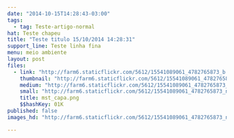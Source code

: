 ```yaml
---
date: "2014-10-15T14:28:43-03:00"
tags:
  - tag: Teste-artigo-normal
hat: Teste chapeu
title: "Teste titulo 15/10/2014 14:28:31"
support_line: Teste linha fina
menu: meio ambiente
layout: post
files:
  - link: "http://farm6.staticflickr.com/5612/15541089061_4782765873_b.jpg"
    thumbnail: "http://farm6.staticflickr.com/5612/15541089061_4782765873_t.jpg"
    medium: "http://farm6.staticflickr.com/5612/15541089061_4782765873_z.jpg"
    small: "http://farm6.staticflickr.com/5612/15541089061_4782765873_n.jpg"
    title: mst_capa.png
    $$hashKey: 01K
published: false
images_hd: "http://farm6.staticflickr.com/5612/15541089061_4782765873_n.jpg"

---
```

